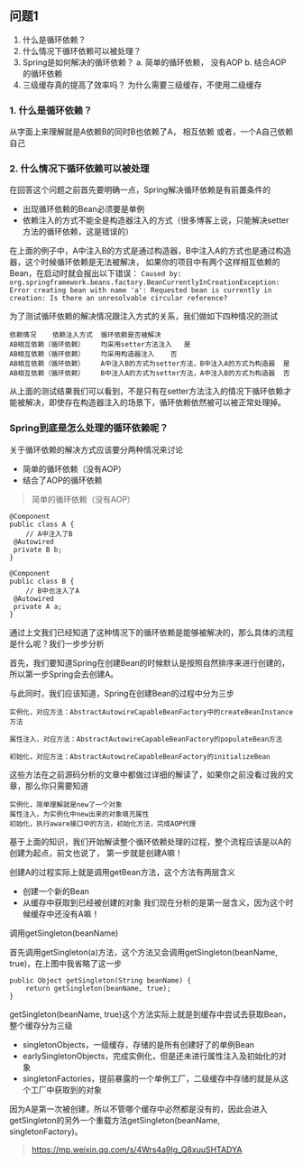 ## 问题1

1. 什么是循环依赖？
2. 什么情况下循环依赖可以被处理？
3. Spring是如何解决的循环依赖？
    a. 简单的循环依赖， 没有AOP
    b. 结合AOP的循环依赖
4. 三级缓存真的提高了效率吗？
为什么需要三级缓存，不使用二级缓存

### 1. 什么是循环依赖？
从字面上来理解就是A依赖B的同时B也依赖了A， 相互依赖
或者，一个A自己依赖自己

### 2. 什么情况下循环依赖可以被处理

在回答这个问题之前首先要明确一点，Spring解决循环依赖是有前置条件的

-   出现循环依赖的Bean必须要是单例
-   依赖注入的方式不能全是构造器注入的方式（很多博客上说，只能解决setter方法的循环依赖，这是错误的）

在上面的例子中，A中注入B的方式是通过构造器，B中注入A的方式也是通过构造器，这个时候循环依赖是无法被解决，
如果你的项目中有两个这样相互依赖的Bean，在启动时就会报出以下错误：
`Caused by: org.springframework.beans.factory.BeanCurrentlyInCreationException: Error creating bean with name 'a': Requested bean is currently in creation: Is there an unresolvable circular reference?`

为了测试循环依赖的解决情况跟注入方式的关系，我们做如下四种情况的测试
```
依赖情况	依赖注入方式	循环依赖是否被解决
AB相互依赖（循环依赖）	均采用setter方法注入	是
AB相互依赖（循环依赖）	均采用构造器注入	否
AB相互依赖（循环依赖）	A中注入B的方式为setter方法，B中注入A的方式为构造器	是
AB相互依赖（循环依赖）	B中注入A的方式为setter方法，A中注入B的方式为构造器	否
```
从上面的测试结果我们可以看到，不是只有在setter方法注入的情况下循环依赖才能被解决，即使存在构造器注入的场景下，循环依赖依然被可以被正常处理掉。

### Spring到底是怎么处理的循环依赖呢？

关于循环依赖的解决方式应该要分两种情况来讨论

-   简单的循环依赖（没有AOP）
-   结合了AOP的循环依赖

> 简单的循环依赖（没有AOP）
```
@Component
public class A {
    // A中注入了B
 @Autowired
 private B b;
}

@Component
public class B {
    // B中也注入了A
 @Autowired
 private A a;
}
```

通过上文我们已经知道了这种情况下的循环依赖是能够被解决的，那么具体的流程是什么呢？我们一步步分析

首先，我们要知道Spring在创建Bean的时候默认是按照自然排序来进行创建的，所以第一步Spring会去创建A。

与此同时，我们应该知道，Spring在创建Bean的过程中分为三步
```
实例化，对应方法：AbstractAutowireCapableBeanFactory中的createBeanInstance方法

属性注入，对应方法：AbstractAutowireCapableBeanFactory的populateBean方法

初始化，对应方法：AbstractAutowireCapableBeanFactory的initializeBean

```
这些方法在之前源码分析的文章中都做过详细的解读了，如果你之前没看过我的文章，那么你只需要知道
```
实例化，简单理解就是new了一个对象
属性注入，为实例化中new出来的对象填充属性
初始化，执行aware接口中的方法，初始化方法，完成AOP代理
```
基于上面的知识，我们开始解读整个循环依赖处理的过程，整个流程应该是以A的创建为起点，前文也说了，
第一步就是创建A嘛！


创建A的过程实际上就是调用getBean方法，这个方法有两层含义

-   创建一个新的Bean
-   从缓存中获取到已经被创建的对象
我们现在分析的是第一层含义，因为这个时候缓存中还没有A嘛！

调用getSingleton(beanName)

首先调用getSingleton(a)方法，这个方法又会调用getSingleton(beanName, true)，在上图中我省略了这一步

``` 
public Object getSingleton(String beanName) {
    return getSingleton(beanName, true);
}
```

getSingleton(beanName, true)这个方法实际上就是到缓存中尝试去获取Bean，整个缓存分为三级

-   singletonObjects，一级缓存，存储的是所有创建好了的单例Bean
-   earlySingletonObjects，完成实例化，但是还未进行属性注入及初始化的对象
-   singletonFactories，提前暴露的一个单例工厂，二级缓存中存储的就是从这个工厂中获取到的对象

因为A是第一次被创建，所以不管哪个缓存中必然都是没有的，因此会进入getSingleton的另外一个重载方法getSingleton(beanName, singletonFactory)。




>https://mp.weixin.qq.com/s/4Wrs4a9Ig_Q8xuuSHTADYA

